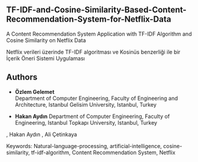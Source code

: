 ## TF-IDF-and-Cosine-Similarity-Based-Content-Recommendation-System-for-Netflix-Data

A Content Recommendation System Application with TF-IDF Algorithm and Cosine Similarity on Netflix Data 

Netflix verileri üzerinde TF-IDF algoritması ve Kosinüs benzerliği ile bir İçerik Öneri Sistemi Uygulaması



## Authors
- **Özlem Gelemet**  
  Department of Computer Engineering, Faculty of Engineering and Architecture, Istanbul Gelisim University, Istanbul, Turkey

- **Hakan Aydın** 
  Department of Computer Engineering, Faculty of Engineering, Istanbul Topkapı University, Istanbul, Turkey

 , Hakan Aydın , Ali Çetinkaya 

Keywords: Natural-language-processing, artificial-intelligence, cosine-similarity, tf-idf-algorithm, Content Recommendation System, Netflix
